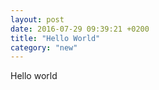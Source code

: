 ```yaml
---
layout: post
date: 2016-07-29 09:39:21 +0200
title: "Hello World"
category: "new"
---
```

Hello world